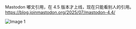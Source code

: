 Mastodon 嘟文引用，在 4.5 版本才上线，现在只能看别人的引用。  
<https://blog.joinmastodon.org/2025/07/mastodon-4.4/>

![Image 1](https://files.e5n.cc/media_attachments/files/114/828/244/119/105/736/original/c1d1ba38c2cb4af5.jpg)